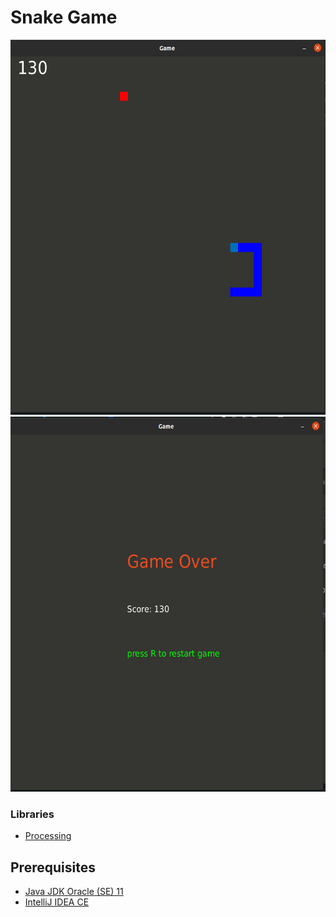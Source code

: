 # Snake Game 
<img src="./screenshots/Screenshot from 2022-03-13 20-00-13.png" width=1000px height=600px >

<img src="./screenshots/Screenshot from 2022-03-13 20-00-31.png" width=1000px height=600px >

### Libraries

-  [Processing](https://processing.org/)



## Prerequisites
* [Java JDK Oracle (SE) 11](https://www.oracle.com/java/technologies/downloads/#java11)
* [IntelliJ IDEA CE](https://www.jetbrains.com/idea/download/)


